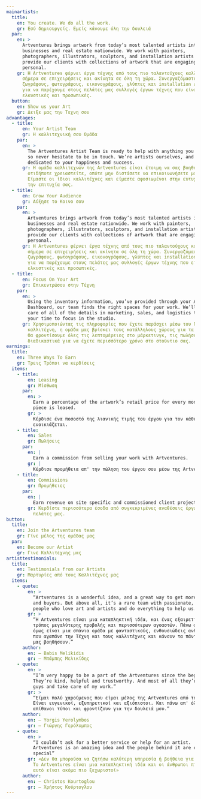 ```yaml
---
mainartists:
  title:
    en: You create. We do all the work.
    gr: Εσύ δημιουργείς. Εμείς κάνουμε όλη την δουλειά
  par:
    en: >
      Artventures brings artwork from today’s most talented artists into
      businesses and real estate nationwide. We work with painters,
      photographers, illustrators, sculptors, and installation artists to
      provide our clients with collections of artwork that are engaging and
      personal.
    gr: H Artventures φέρνει έργα τέχνης από τους πιο ταλαντούχους καλλιτέχνες του
      σήμερα σε επιχειρήσεις και ακίνητα σε όλη τη χώρα. Συνεργαζόμαστε με
      ζωγράφους, φωτογράφους, εικονογράφους, γλύπτες και installation artists
      για να παρέχουμε στους πελάτες μας συλλογές έργων τέχνης που είναι
      ελκυστικές και προσωπικές.
  button:
    en: Show us your Art
    gr: Δειξε μας την Τεχνη σου
advantages:
  - title:
      en: Your Artist Team
      gr: Η καλλιτεχνική σου Ομάδα
    par:
      en: >
        The Artventures Artist Team is ready to help with anything you may need,
        so never hesitate to be in touch. We’re artists ourselves, and we’re
        dedicated to your happiness and success.
      gr: Η ομάδα καλλιτεχνών της Artventures είναι έτοιμη να σας βοηθήσει με
        οτιδήποτε χρειαστείτε, οπότε μην διστάσετε να επικοινωνήσετε μαζί μας.
        Είμαστε οι ίδιοι καλλιτέχνες και είμαστε αφοσιωμένοι στην ευτυχία και
        την επιτυχία σας.
  - title:
      en: Grow Your Audience
      gr: Αύξησε το Κοινο σου
    par:
      en: >
        Artventures brings artwork from today’s most talented artists into
        businesses and real estate nationwide. We work with painters,
        photographers, illustrators, sculptors, and installation artists to
        provide our clients with collections of artwork that are engaging and
        personal.
      gr: H Artventures φέρνει έργα τέχνης από τους πιο ταλαντούχους καλλιτέχνες του
        σήμερα σε επιχειρήσεις και ακίνητα σε όλη τη χώρα. Συνεργαζόμαστε με
        ζωγράφους, φωτογράφους, εικονογράφους, γλύπτες και installation artists
        για να παρέχουμε στους πελάτες μας συλλογές έργων τέχνης που είναι
        ελκυστικές και προσωπικές.
  - title:
      en: Focus On Your Art
      gr: Επικεντρώσου στην Τέχνη
    par:
      en: >
        Using the inventory information, you’ve provided through your Artist
        Dashboard, our team finds the right spaces for your work. We’ll take
        care of all of the details in marketing, sales, and logistics to free up
        your time to focus in the studio.
      gr: Χρησιμοποιώντας τις πληροφορίες που έχετε παράσχει μέσω του Πίνακα ελέγχου
        καλλιτέχνη, η ομάδα μας βρίσκει τους κατάλληλους χώρους για τα έργα σας.
        Θα φροντίσουμε όλες τις λεπτομέρειες στο μάρκετινγκ, τις πωλήσεις και τα
        διαδικαστικά για να έχετε περισσότερο χρόνο στο στούντιο σας.
earnings:
  title:
    en: Three Ways To Earn
    gr: Τρεις Τρόποι να κερδίσεις
  items:
    - title:
        en: Leasing
        gr: Μίσθωση
      par:
        en: >
          Earn a percentage of the artwork’s retail price for every month a
          piece is leased.
        gr: >
          Κέρδισε ένα ποσοστό της λιανικής τιμής του έργου για τον κάθε μήνα που
          ενοικιάζεται.
    - title:
        en: Sales
        gr: Πωλήσεις
      par:
        en: |
          Earn a commission from selling your work with Artventures.
        gr: |
          Κέρδισε προμήθεια απ' την πώληση του έργου σου μέσω της Artventures.
    - title:
        en: Commissions
        gr: Προμήθειες
      par:
        en: |
          Earn revenue on site specific and commissioned client projects.
        gr: Κερδίστε περισσότερα έσοδα από συγκεκριμένες αναθέσεις έργων από τους
          πελάτες μας.
button:
  title:
    en: Join the Artventures team
    gr: Γίνε μέλος της ομάδας μας
  par:
    en: Become our Artist
    gr: Γινε Καλλιτεχνης μας
artisttestimonials:
  title:
    en: Testimonials from our Artists
    gr: Μαρτυρίες από τους Καλλιτέχνες μας
  items:
    - quote:
        en: >
          “Artventures is a wonderful idea, and a great way to get more exposure
          and buyers. But above all, it’s a rare team with passionate, amazing
          people who love art and artists and do everything to help us.”
        gr: >
          “Η Artventures είναι μια καταπληκτική ιδέα, και ένας εξαιρετικός
          τρόπος μεγαλύτερης προβολής και περισσότερων αγοαστών. Πάνω απ' όλα
          όμως είναι μια σπάνια ομάδα με φανταστικούς, ενθουσιώδεις ανθρώπους
          που αγαπάνε την Τέχνη και τους καλλιτέχνες και κάνουν τα πάντα για να
          μας βοηθήσουν.”
      author:
        en: — Babis Melikidis
        gr: — Μπάμπης Μελικίδης
    - quote:
        en: >
          “I’m very happy to be a part of the Artventures since the beginning.
          They’re kind, helpful and trustworthy. And most of all they’re great
          guys and take care of my work.”
        gr: >
          “Είμαι πολύ χαρούμενος που είμαι μέλος της Artventures από την αρχή.
          Είναι ευγενικοί, εξυπηρετικοί και αξιόπιστοι. Και πάνω απ' όλα είναι
          απίθανοι τύποι και φροντίζουν για την δουλειά μου.”
      author:
        en: — Yorgis Yerolymbos
        gr: — Γιώργης Γερόλυμπος
    - quote:
        en: >
          “I couldn’t ask for a better service or help for an artist.
          Artventures is an amazing idea and the people behind it are even more
          special”
        gr: «Δεν θα μπορούσα να ζητήσω καλύτερη υπηρεσία ή βοήθεια για έναν καλλιτέχνη.
          Το Artventures είναι μια καταπληκτική ιδέα και οι άνθρωποι πίσω από
          αυτό είναι ακόμα πιο ξεχωριστοί»
      author:
        en: — Christos Kourtoglou
        gr: — Χρήστος Κούρτογλου
---
```

